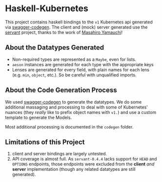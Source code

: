 Haskell-Kubernetes
==================

This project contains haskell bindings to the `v1` Kubernetes api generated via [swagger-codegen](https://github.com/swagger-api/swagger-codegen). The client and (mock) server generated use the [servant](https://github.com/haskell-servant/servant) project, thanks to the work of [Masahiro Yamauchi](https://github.com/algas)!

## About the Datatypes Generated

- Non-required types are represented as a `Maybe`, even for lists.
- `aeson` instances are generated for each type with the appropriate keys
- Lenses are generated for every field, with plain names for each lens (e.g. `min`, `object`, etc.). So be careful with unqualified imports.

## About the Code Generation Process

We used [swagger-codegen](https://github.com/swagger-api/swagger-codegen) to generate the datatypes. We do some additional massaging and processing to deal with some of Kubernetes' nuances (they *really* like to prefix object names with `v1.`) and use a custom template to generate the Models.

Most additional processing is documented in the `codegen` folder.

## Limitations of this Project

1. client and server bindings are largely untested.
2. API coverage is almost full. As `servant-0.4.4` lacks support for `HEAD` and `OPTIONS` endpoints, those endpoints were excluded from the **client** *and* **server** implementation (though any related datatypes are still generated).
